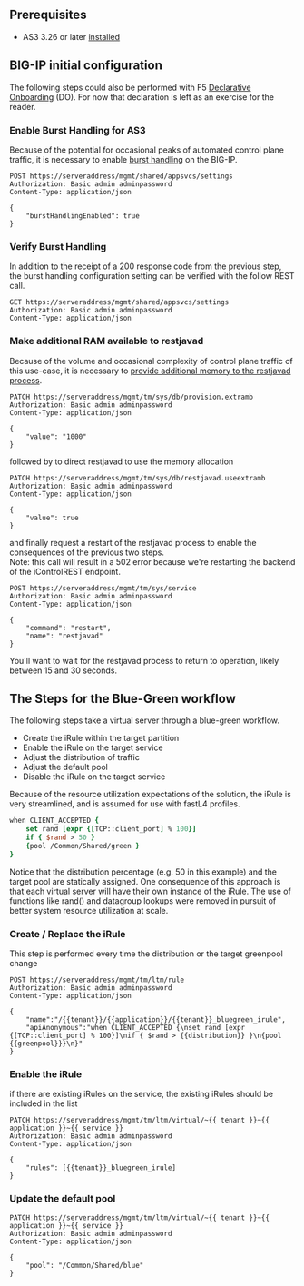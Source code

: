 
## Prerequisites
- AS3 3.26 or later [installed](https://clouddocs.f5.com/products/extensions/f5-appsvcs-extension/latest/userguide/installation.html)



## BIG-IP initial configuration
The following steps could also be performed with F5 [Declarative Onboarding](https://clouddocs.f5.com/products/extensions/f5-declarative-onboarding/latest/) (DO). For now that declaration is left as an exercise for the reader.

### Enable Burst Handling for AS3
Because of the potential for occasional peaks of automated control plane traffic, it is necessary to enable [burst handling](https://clouddocs.f5.com/products/extensions/f5-appsvcs-extension/latest/userguide/burst-handling.html) on the BIG-IP. 
```http
POST https://serveraddress/mgmt/shared/appsvcs/settings
Authorization: Basic admin adminpassword 
Content-Type: application/json

{
    "burstHandlingEnabled": true
}
```

### Verify Burst Handling
In addition to the receipt of a 200 response code from the previous step, the burst handling configuration setting can be verified with the follow REST call.
```http
GET https://serveraddress/mgmt/shared/appsvcs/settings
Authorization: Basic admin adminpassword 
Content-Type: application/json

```

### Make additional RAM available to restjavad
Because of the volume and occasional complexity of control plane traffic of this use-case, it is necessary to [provide additional memory to the restjavad process](https://clouddocs.f5.com/products/extensions/f5-appsvcs-extension/latest/userguide/best-practices.html#increase-the-restjavad-memory-allocation).
```http
PATCH https://serveraddress/mgmt/tm/sys/db/provision.extramb
Authorization: Basic admin adminpassword 
Content-Type: application/json

{
    "value": "1000"
}
```
followed by to direct restjavad to use the memory allocation  
```http
PATCH https://serveraddress/mgmt/tm/sys/db/restjavad.useextramb
Authorization: Basic admin adminpassword 
Content-Type: application/json

{
    "value": true
}
```
and finally request a restart of the restjavad process to enable the consequences of the previous two steps.  
Note: this call will result in a 502 error because we're restarting the backend of the iControlREST endpoint.
```http
POST https://serveraddress/mgmt/tm/sys/service
Authorization: Basic admin adminpassword 
Content-Type: application/json

{
    "command": "restart",
    "name": "restjavad"
}
```
You'll want to wait for the restjavad process to return to operation, likely between 15 and 30 seconds.


## The Steps for the Blue-Green workflow
The following steps take a virtual server through a blue-green workflow.
- Create the iRule within the target partition
- Enable the iRule on the target service
- Adjust the distribution of traffic
- Adjust the default pool
- Disable the iRule on the target service

Because of the resource utilization expectations of the solution, the iRule is very streamlined, and is assumed for use with fastL4 profiles.
```tcl
when CLIENT_ACCEPTED {
    set rand [expr {[TCP::client_port] % 100}]
    if { $rand > 50 }
    {pool /Common/Shared/green }
}
```
Notice that the distribution percentage (e.g. 50 in this example) and the target pool are statically assigned. One consequence of this approach is that each virtual server will have their own instance of the iRule. The use of functions like rand() and datagroup lookups were removed in pursuit of better system resource utilization at scale.

### Create / Replace the iRule
This step is performed every time the distribution or the target greenpool change
```http
POST https://serveraddress/mgmt/tm/ltm/rule
Authorization: Basic admin adminpassword 
Content-Type: application/json

{
    "name":"/{{tenant}}/{{application}}/{{tenant}}_bluegreen_irule",
    "apiAnonymous":"when CLIENT_ACCEPTED {\nset rand [expr {[TCP::client_port] % 100}]\nif { $rand > {{distribution}} }\n{pool {{greenpool}}}\n}"
}

```

### Enable the iRule
if there are existing iRules on the service, the existing iRules should be included in the list 
```http
PATCH https://serveraddress/mgmt/tm/ltm/virtual/~{{ tenant }}~{{ application }}~{{ service }}
Authorization: Basic admin adminpassword 
Content-Type: application/json

{
    "rules": [{{tenant}}_bluegreen_irule]
}
```

### Update the default pool

```http
PATCH https://serveraddress/mgmt/tm/ltm/virtual/~{{ tenant }}~{{ application }}~{{ service }}
Authorization: Basic admin adminpassword 
Content-Type: application/json

{
    "pool": "/Common/Shared/blue"
}
```

